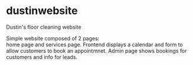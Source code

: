 # dustinwebsite
Dustin's floor cleaning website

Simple website composed of 2 pages:  
home page and services page.
Frontend displays a calendar and form to allow customers to book an appointmnet.
Admin page shows bookings for customers and info for leads.
